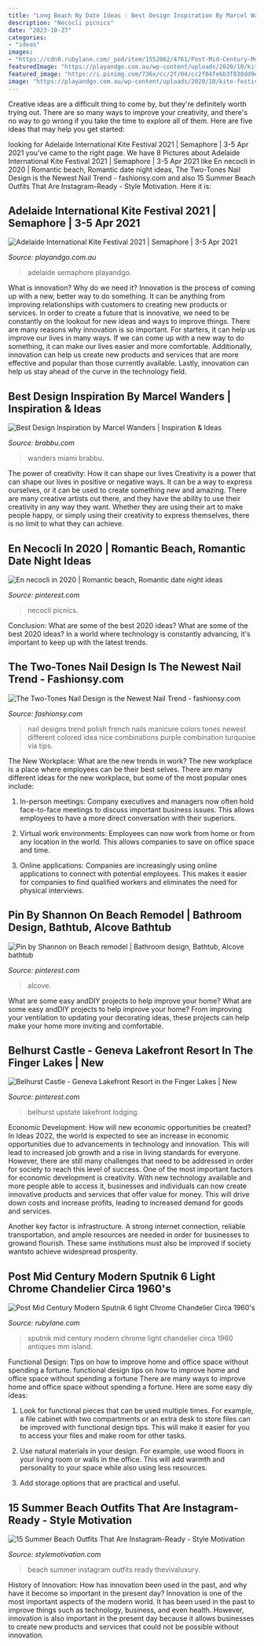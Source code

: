```yaml
---
title: "Long Beach Ny Date Ideas : Best Design Inspiration By Marcel Wanders"
description: "Necocli picnics"
date: "2023-10-27"
categories:
- "ideas"
images:
- "https://cdn0.rubylane.com/_pod/item/1552062/4761/Post-Mid-Century-Modern-Sputnik-6-full-4-2048-17-l-17-2b.25-87.jpg"
featuredImage: "https://playandgo.com.au/wp-content/uploads/2020/10/kite-festival-630x630.jpg"
featured_image: "https://i.pinimg.com/736x/cc/2f/04/cc2f04fe6b3f838dd9efa32386b8e337.jpg"
image: "https://playandgo.com.au/wp-content/uploads/2020/10/kite-festival-630x630.jpg"
---
```



Creative ideas are a difficult thing to come by, but they're definitely worth trying out. There are so many ways to improve your creativity, and there's no way to go wrong if you take the time to explore all of them. Here are five ideas that may help you get started: 

	

		
looking for Adelaide International Kite Festival 2021 | Semaphore | 3-5 Apr 2021 you've came to the right page. We have 8 Pictures about Adelaide International Kite Festival 2021 | Semaphore | 3-5 Apr 2021 like En necocli in 2020 | Romantic beach, Romantic date night ideas, The Two-Tones Nail Design is the Newest Nail Trend - fashionsy.com and also 15 Summer Beach Outfits That Are Instagram-Ready - Style Motivation. Here it is:
		
    
## Adelaide International Kite Festival 2021 | Semaphore | 3-5 Apr 2021

<img loading=lazy src="https://playandgo.com.au/wp-content/uploads/2020/10/kite-festival-630x630.jpg" onerror="this.onerror=null;this.src='https://tse3.mm.bing.net/th?id=OIP.xPzVH3x3dkHb540mDcuCtAHaHa&amp;pid=15.1';" alt="Adelaide International Kite Festival 2021 | Semaphore | 3-5 Apr 2021">

_Source: playandgo.com.au_

>adelaide semaphore playandgo. 

	

What is innovation? Why do we need it?
Innovation is the process of coming up with a new, better way to do something. It can be anything from improving relationships with customers to creating new products or services. In order to create a future that is innovative, we need to be constantly on the lookout for new ideas and ways to improve things.
There are many reasons why innovation is so important. For starters, it can help us improve our lives in many ways. If we can come up with a new way to do something, it can make our lives easier and more comfortable. Additionally, innovation can help us create new products and services that are more effective and popular than those currently available. Lastly, innovation can help us stay ahead of the curve in the technology field.

    
## Best Design Inspiration By Marcel Wanders | Inspiration &amp; Ideas

<img loading=lazy src="https://www.brabbu.com/en/inspiration-and-ideas/wp-content/uploads/2015/08/Best-Design-Inspirations-Marcel-Wanders_-Mondrian-South-Beach-Miami-6.jpg" onerror="this.onerror=null;this.src='https://tse2.mm.bing.net/th?id=OIP.7137N--2nwR6fvOnyInK_QHaJ3&amp;pid=15.1';" alt="Best Design Inspiration by Marcel Wanders | Inspiration &amp; Ideas">

_Source: brabbu.com_

>wanders miami brabbu. 

	

The power of creativity: How it can shape our lives
Creativity is a power that can shape our lives in positive or negative ways. It can be a way to express ourselves, or it can be used to create something new and amazing. There are many creative artists out there, and they have the ability to use their creativity in any way they want. Whether they are using their art to make people happy, or simply using their creativity to express themselves, there is no limit to what they can achieve.

    
## En Necocli In 2020 | Romantic Beach, Romantic Date Night Ideas

<img loading=lazy src="https://i.pinimg.com/736x/cc/2f/04/cc2f04fe6b3f838dd9efa32386b8e337.jpg" onerror="this.onerror=null;this.src='https://tse4.mm.bing.net/th?id=OIP.BmgGuxq9BvCYtphpmpyMgAHaK_&amp;pid=15.1';" alt="En necocli in 2020 | Romantic beach, Romantic date night ideas">

_Source: pinterest.com_

>necocli picnics. 

	

Conclusion: What are some of the best 2020 ideas?
What are some of the best 2020 ideas? In a world where technology is constantly advancing, it's important to keep up with the latest trends.

    
## The Two-Tones Nail Design Is The Newest Nail Trend - Fashionsy.com

<img loading=lazy src="https://fashionsy.com/wp-content/uploads/2014/11/general-nice-combination-purple-mixed-turquoise-two-color-nail-art-design-two-color-nail-polish-designs.jpg" onerror="this.onerror=null;this.src='https://tse4.mm.bing.net/th?id=OIP.U0yFxEwoZTl8q7xES1sv1AHaJQ&amp;pid=15.1';" alt="The Two-Tones Nail Design is the Newest Nail Trend - fashionsy.com">

_Source: fashionsy.com_

>nail designs trend polish french nails manicure colors tones newest different colored idea nice combinations purple combination turquoise via tips. 

	

The New Workplace: What are the new trends in work?
The new workplace is a place where employees can be their best selves. There are many different ideas for the new workplace, but some of the most popular ones include:
1. In-person meetings: Company executives and managers now often hold face-to-face meetings to discuss important business issues. This allows employees to have a more direct conversation with their superiors.

2. Virtual work environments: Employees can now work from home or from any location in the world. This allows companies to save on office space and time.

3. Online applications: Companies are increasingly using online applications to connect with potential employees. This makes it easier for companies to find qualified workers and eliminates the need for physical interviews.

    
## Pin By Shannon On Beach Remodel | Bathroom Design, Bathtub, Alcove Bathtub

<img loading=lazy src="https://i.pinimg.com/originals/83/60/db/8360db62ce94b7fa401764ce24d1c026.jpg" onerror="this.onerror=null;this.src='https://tse2.mm.bing.net/th?id=OIP.4wlSvxYPms9AaKNki6SHfgHaJ4&amp;pid=15.1';" alt="Pin by Shannon on Beach remodel | Bathroom design, Bathtub, Alcove bathtub">

_Source: pinterest.com_

>alcove. 

	

What are some easy andDIY projects to help improve your home?
What are some easy andDIY projects to help improve your home? From improving your ventilation to updating your decorating ideas, these projects can help make your home more inviting and comfortable.

    
## Belhurst Castle - Geneva Lakefront Resort In The Finger Lakes | New

<img loading=lazy src="https://i.pinimg.com/736x/e8/f3/77/e8f377da2d4b368e06c6183d066deba0.jpg" onerror="this.onerror=null;this.src='https://tse3.mm.bing.net/th?id=OIP.v4Kseml7wgfE3Ogh0HuBxAHaLH&amp;pid=15.1';" alt="Belhurst Castle - Geneva Lakefront Resort in the Finger Lakes | New">

_Source: pinterest.com_

>belhurst upstate lakefront lodging. 

	

Economic Development: How will new economic opportunities be created?
In Ideas 2022, the world is expected to see an increase in economic opportunities due to advancements in technology and innovation. This will lead to increased job growth and a rise in living standards for everyone. However, there are still many challenges that need to be addressed in order for society to reach this level of success. 
One of the most important factors for economic development is creativity. With new technology available and more people able to access it, businesses and individuals can now create innovative products and services that offer value for money. This will drive down costs and increase profits, leading to increased demand for goods and services.

Another key factor is infrastructure. A strong internet connection, reliable transportation, and ample resources are needed in order for businesses to growand flourish. These same institutions must also be improved if society wantsto achieve widespread prosperity.

    
## Post Mid Century Modern Sputnik 6 Light Chrome Chandelier Circa 1960&#039;s

<img loading=lazy src="https://cdn0.rubylane.com/_pod/item/1552062/4761/Post-Mid-Century-Modern-Sputnik-6-full-4-2048-17-l-17-2b.25-87.jpg" onerror="this.onerror=null;this.src='https://tse3.mm.bing.net/th?id=OIP.Vnl3w8cYiC1xgyWjt9nawwHaEz&amp;pid=15.1';" alt="Post Mid Century Modern Sputnik 6 light Chrome Chandelier Circa 1960&#039;s">

_Source: rubylane.com_

>sputnik mid century modern chrome light chandelier circa 1960 antiques mm island. 

	

Functional Design: Tips on how to improve home and office space without spending a fortune.
functional design tips on how to improve home and office space without spending a fortune
There are many ways to improve home and office space without spending a fortune. Here are some easy diy ideas:

1. Look for functional pieces that can be used multiple times. For example, a file cabinet with two compartments or an extra desk to store files can be improved with functional design tips. This will make it easier for you to access your files and make room for other tasks.

2. Use natural materials in your design. For example, use wood floors in your living room or walls in the office. This will add warmth and personality to your space while also using less resources.

3. Add storage options that are practical and useful.

    
## 15 Summer Beach Outfits That Are Instagram-Ready - Style Motivation

<img loading=lazy src="http://www.stylemotivation.com/wp-content/uploads/2019/06/9-2-620x775.jpg" onerror="this.onerror=null;this.src='https://tse1.mm.bing.net/th?id=OIP.4T1ed3cKRxotosOrw3LvnQHaJQ&amp;pid=15.1';" alt="15 Summer Beach Outfits That Are Instagram-Ready - Style Motivation">

_Source: stylemotivation.com_

>beach summer instagram outfits ready thevivaluxury. 

	

History of Innovation: How has innovation been used in the past, and why have it become so important in the present day?
Innovation is one of the most important aspects of the modern world. It has been used in the past to improve things such as technology, business, and even health. However, innovation is also important in the present day because it allows businesses to create new products and services that could not be possible without innovation.

